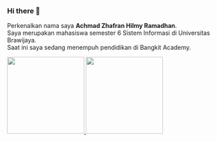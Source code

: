 ### Hi there 👋

Perkenalkan nama saya **Achmad Zhafran Hilmy Ramadhan**.  
Saya merupakan mahasiswa semester 6 Sistem Informasi di Universitas Brawijaya.  
Saat ini saya sedang menempuh pendidikan di Bangkit Academy.

<p align="left">
<a href="https://github.com/Jajapran">
  <img height="180em" src="https://github-readme-stats-eight-theta.vercel.app/api?username=Jajapran&show_icons=true&theme=algolia&include_all_commits=true&count_private=true"/>
  <img height="180em" src="https://github-readme-stats-eight-theta.vercel.app/api/top-langs/?username=Jajapran&layout=compact&langs_count=8&theme=algolia"/>
</a>
</p>
<!--
**Jajapran/Jajapran** is a ✨ _special_ ✨ repository because its `README.md` (this file) appears on your GitHub profile.

Here are some ideas to get you started:

- 🔭 I’m currently working on ...
- 🌱 I’m currently learning ...
- 👯 I’m looking to collaborate on ...
- 🤔 I’m looking for help with ...
- 💬 Ask me about ...
- 📫 How to reach me: ...
- 😄 Pronouns: ...
- ⚡ Fun fact: ...
-->

